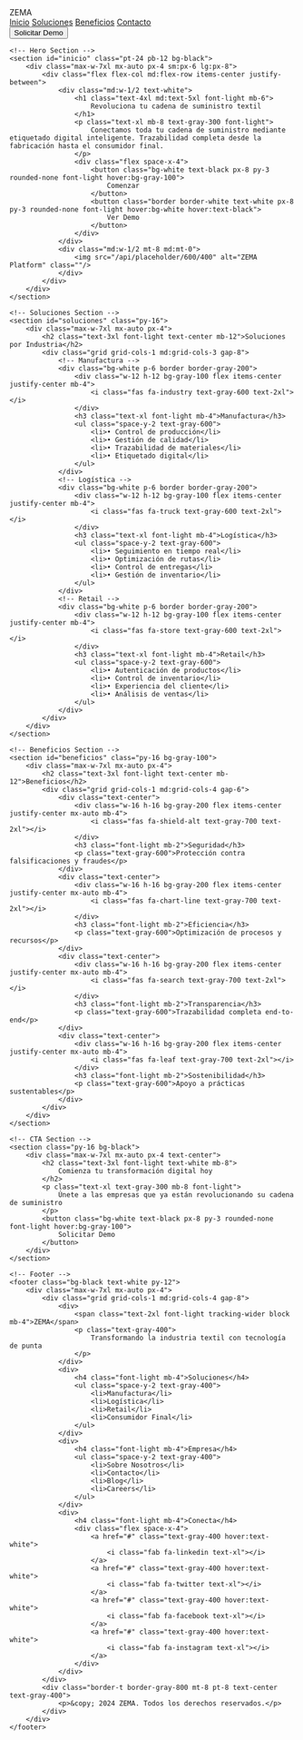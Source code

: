 <!DOCTYPE html>
<html lang="es">
<head>
    <meta charset="UTF-8">
    <meta name="viewport" content="width=device-width, initial-scale=1.0">
    <title>ZEMA - Trazabilidad Digital Textil</title>
    <link href="https://cdnjs.cloudflare.com/ajax/libs/tailwindcss/2.2.19/tailwind.min.css" rel="stylesheet">
    <link href="https://cdnjs.cloudflare.com/ajax/libs/font-awesome/6.0.0/css/all.min.css" rel="stylesheet">
</head>
<body class="bg-gray-50">
    <!-- Navbar -->
    <nav class="bg-white shadow-sm fixed w-full z-50">
        <div class="max-w-7xl mx-auto px-4">
            <div class="flex justify-between items-center h-16">
                <div class="flex items-center">
                    <span class="text-2xl font-light tracking-wider">ZEMA</span>
                </div>
                <div class="hidden md:flex space-x-8">
                    <a href="#inicio" class="text-gray-700 hover:text-black">Inicio</a>
                    <a href="#soluciones" class="text-gray-700 hover:text-black">Soluciones</a>
                    <a href="#beneficios" class="text-gray-700 hover:text-black">Beneficios</a>
                    <a href="#contacto" class="text-gray-700 hover:text-black">Contacto</a>
                </div>
                <button class="bg-black text-white px-6 py-2 rounded-none hover:bg-gray-900">
                    Solicitar Demo
                </button>
            </div>
        </div>
    </nav>

    <!-- Hero Section -->
    <section id="inicio" class="pt-24 pb-12 bg-black">
        <div class="max-w-7xl mx-auto px-4 sm:px-6 lg:px-8">
            <div class="flex flex-col md:flex-row items-center justify-between">
                <div class="md:w-1/2 text-white">
                    <h1 class="text-4xl md:text-5xl font-light mb-6">
                        Revoluciona tu cadena de suministro textil
                    </h1>
                    <p class="text-xl mb-8 text-gray-300 font-light">
                        Conectamos toda tu cadena de suministro mediante etiquetado digital inteligente. Trazabilidad completa desde la fabricación hasta el consumidor final.
                    </p>
                    <div class="flex space-x-4">
                        <button class="bg-white text-black px-8 py-3 rounded-none font-light hover:bg-gray-100">
                            Comenzar
                        </button>
                        <button class="border border-white text-white px-8 py-3 rounded-none font-light hover:bg-white hover:text-black">
                            Ver Demo
                        </button>
                    </div>
                </div>
                <div class="md:w-1/2 mt-8 md:mt-0">
                    <img src="/api/placeholder/600/400" alt="ZEMA Platform" class=""/>
                </div>
            </div>
        </div>
    </section>

    <!-- Soluciones Section -->
    <section id="soluciones" class="py-16">
        <div class="max-w-7xl mx-auto px-4">
            <h2 class="text-3xl font-light text-center mb-12">Soluciones por Industria</h2>
            <div class="grid grid-cols-1 md:grid-cols-3 gap-8">
                <!-- Manufactura -->
                <div class="bg-white p-6 border border-gray-200">
                    <div class="w-12 h-12 bg-gray-100 flex items-center justify-center mb-4">
                        <i class="fas fa-industry text-gray-600 text-2xl"></i>
                    </div>
                    <h3 class="text-xl font-light mb-4">Manufactura</h3>
                    <ul class="space-y-2 text-gray-600">
                        <li>• Control de producción</li>
                        <li>• Gestión de calidad</li>
                        <li>• Trazabilidad de materiales</li>
                        <li>• Etiquetado digital</li>
                    </ul>
                </div>
                <!-- Logística -->
                <div class="bg-white p-6 border border-gray-200">
                    <div class="w-12 h-12 bg-gray-100 flex items-center justify-center mb-4">
                        <i class="fas fa-truck text-gray-600 text-2xl"></i>
                    </div>
                    <h3 class="text-xl font-light mb-4">Logística</h3>
                    <ul class="space-y-2 text-gray-600">
                        <li>• Seguimiento en tiempo real</li>
                        <li>• Optimización de rutas</li>
                        <li>• Control de entregas</li>
                        <li>• Gestión de inventario</li>
                    </ul>
                </div>
                <!-- Retail -->
                <div class="bg-white p-6 border border-gray-200">
                    <div class="w-12 h-12 bg-gray-100 flex items-center justify-center mb-4">
                        <i class="fas fa-store text-gray-600 text-2xl"></i>
                    </div>
                    <h3 class="text-xl font-light mb-4">Retail</h3>
                    <ul class="space-y-2 text-gray-600">
                        <li>• Autenticación de productos</li>
                        <li>• Control de inventario</li>
                        <li>• Experiencia del cliente</li>
                        <li>• Análisis de ventas</li>
                    </ul>
                </div>
            </div>
        </div>
    </section>

    <!-- Beneficios Section -->
    <section id="beneficios" class="py-16 bg-gray-100">
        <div class="max-w-7xl mx-auto px-4">
            <h2 class="text-3xl font-light text-center mb-12">Beneficios</h2>
            <div class="grid grid-cols-1 md:grid-cols-4 gap-6">
                <div class="text-center">
                    <div class="w-16 h-16 bg-gray-200 flex items-center justify-center mx-auto mb-4">
                        <i class="fas fa-shield-alt text-gray-700 text-2xl"></i>
                    </div>
                    <h3 class="font-light mb-2">Seguridad</h3>
                    <p class="text-gray-600">Protección contra falsificaciones y fraudes</p>
                </div>
                <div class="text-center">
                    <div class="w-16 h-16 bg-gray-200 flex items-center justify-center mx-auto mb-4">
                        <i class="fas fa-chart-line text-gray-700 text-2xl"></i>
                    </div>
                    <h3 class="font-light mb-2">Eficiencia</h3>
                    <p class="text-gray-600">Optimización de procesos y recursos</p>
                </div>
                <div class="text-center">
                    <div class="w-16 h-16 bg-gray-200 flex items-center justify-center mx-auto mb-4">
                        <i class="fas fa-search text-gray-700 text-2xl"></i>
                    </div>
                    <h3 class="font-light mb-2">Transparencia</h3>
                    <p class="text-gray-600">Trazabilidad completa end-to-end</p>
                </div>
                <div class="text-center">
                    <div class="w-16 h-16 bg-gray-200 flex items-center justify-center mx-auto mb-4">
                        <i class="fas fa-leaf text-gray-700 text-2xl"></i>
                    </div>
                    <h3 class="font-light mb-2">Sostenibilidad</h3>
                    <p class="text-gray-600">Apoyo a prácticas sustentables</p>
                </div>
            </div>
        </div>
    </section>

    <!-- CTA Section -->
    <section class="py-16 bg-black">
        <div class="max-w-7xl mx-auto px-4 text-center">
            <h2 class="text-3xl font-light text-white mb-8">
                Comienza tu transformación digital hoy
            </h2>
            <p class="text-xl text-gray-300 mb-8 font-light">
                Únete a las empresas que ya están revolucionando su cadena de suministro
            </p>
            <button class="bg-white text-black px-8 py-3 rounded-none font-light hover:bg-gray-100">
                Solicitar Demo
            </button>
        </div>
    </section>

    <!-- Footer -->
    <footer class="bg-black text-white py-12">
        <div class="max-w-7xl mx-auto px-4">
            <div class="grid grid-cols-1 md:grid-cols-4 gap-8">
                <div>
                    <span class="text-2xl font-light tracking-wider block mb-4">ZEMA</span>
                    <p class="text-gray-400">
                        Transformando la industria textil con tecnología de punta
                    </p>
                </div>
                <div>
                    <h4 class="font-light mb-4">Soluciones</h4>
                    <ul class="space-y-2 text-gray-400">
                        <li>Manufactura</li>
                        <li>Logística</li>
                        <li>Retail</li>
                        <li>Consumidor Final</li>
                    </ul>
                </div>
                <div>
                    <h4 class="font-light mb-4">Empresa</h4>
                    <ul class="space-y-2 text-gray-400">
                        <li>Sobre Nosotros</li>
                        <li>Contacto</li>
                        <li>Blog</li>
                        <li>Careers</li>
                    </ul>
                </div>
                <div>
                    <h4 class="font-light mb-4">Conecta</h4>
                    <div class="flex space-x-4">
                        <a href="#" class="text-gray-400 hover:text-white">
                            <i class="fab fa-linkedin text-xl"></i>
                        </a>
                        <a href="#" class="text-gray-400 hover:text-white">
                            <i class="fab fa-twitter text-xl"></i>
                        </a>
                        <a href="#" class="text-gray-400 hover:text-white">
                            <i class="fab fa-facebook text-xl"></i>
                        </a>
                        <a href="#" class="text-gray-400 hover:text-white">
                            <i class="fab fa-instagram text-xl"></i>
                        </a>
                    </div>
                </div>
            </div>
            <div class="border-t border-gray-800 mt-8 pt-8 text-center text-gray-400">
                <p>&copy; 2024 ZEMA. Todos los derechos reservados.</p>
            </div>
        </div>
    </footer>
</body>
</html>
